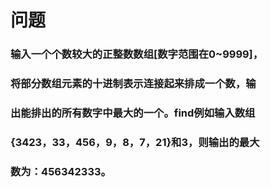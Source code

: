 # 问题
### 输入一个个数较大的正整数数组[数字范围在0~9999]，
### 将部分数组元素的十进制表示连接起来排成一个数，输
### 出能排出的所有数字中最大的一个。find例如输入数组
### {3423，33，456，9，8，7，21}和3，则输出的最大
### 数为：456342333。